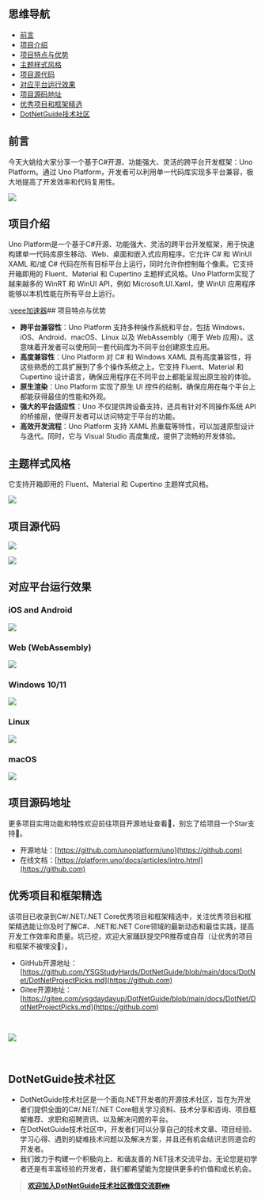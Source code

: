 ## 思维导航

* [前言](https://github.com)
* [项目介绍](https://github.com)
* [项目特点与优势](https://github.com)
* [主题样式风格](https://github.com)
* [项目源代码](https://github.com)
* [对应平台运行效果](https://github.com)
* [项目源码地址](https://github.com)
* [优秀项目和框架精选](https://github.com)
* [DotNetGuide技术社区](https://github.com)

## 前言


今天大姚给大家分享一个基于C\#开源、功能强大、灵活的跨平台开发框架：Uno Platform。通过 Uno Platform，开发者可以利用单一代码库实现多平台兼容，极大地提高了开发效率和代码复用性。


![](https://img2024.cnblogs.com/blog/1336199/202411/1336199-20241114210128629-1642912144.png)


## 项目介绍


Uno Platform是一个基于C\#开源、功能强大、灵活的跨平台开发框架，用于快速构建单一代码库原生移动、Web、桌面和嵌入式应用程序。它允许 C\# 和 WinUI XAML 和/或 C\# 代码在所有目标平台上运行，同时允许你控制每个像素。它支持开箱即用的 Fluent、Material 和 Cupertino 主题样式风格。Uno Platform实现了越来越多的 WinRT 和 WinUI API，例如 Microsoft.UI.Xaml，使 WinUI 应用程序能够以本机性能在所有平台上运行。


:[veee加速器](https://youhaochi.com)## 项目特点与优势


* **跨平台兼容性**：Uno Platform 支持多种操作系统和平台，包括 Windows、iOS、Android、macOS、Linux 以及 WebAssembly（用于 Web 应用）。这意味着开发者可以使用同一套代码库为不同平台创建原生应用。
* **高度兼容性**：Uno Platform 对 C\# 和 Windows XAML 具有高度兼容性，将这些熟悉的工具扩展到了多个操作系统之上。它支持 Fluent、Material 和 Cupertino 设计语言，确保应用程序在不同平台上都能呈现出原生般的体验。
* **原生渲染**：Uno Platform 实现了原生 UI 控件的绘制，确保应用在每个平台上都能获得最佳的性能和外观。
* **强大的平台适应性**：Uno 不仅提供跨设备支持，还具有针对不同操作系统 API 的桥接层，使得开发者可以访问特定于平台的功能。
* **高效开发流程**：Uno Platform 支持 XAML 热重载等特性，可以加速原型设计与迭代。同时，它与 Visual Studio 高度集成，提供了流畅的开发体验。


## 主题样式风格


它支持开箱即用的 Fluent、Material 和 Cupertino 主题样式风格。


![](https://img2024.cnblogs.com/blog/1336199/202411/1336199-20241114205243735-232139322.png)


## 项目源代码


![](https://img2024.cnblogs.com/blog/1336199/202411/1336199-20241114205256412-389116987.png)


![](https://img2024.cnblogs.com/blog/1336199/202411/1336199-20241114205301418-1359769057.png)


## 对应平台运行效果


### iOS and Android


![](https://img2024.cnblogs.com/blog/1336199/202411/1336199-20241114205314301-1849598043.png)


### Web (WebAssembly)


![](https://img2024.cnblogs.com/blog/1336199/202411/1336199-20241114205333459-113020791.png)


### Windows 10/11


![](https://img2024.cnblogs.com/blog/1336199/202411/1336199-20241114205351583-190194148.png)


### Linux


![](https://img2024.cnblogs.com/blog/1336199/202411/1336199-20241114205745593-1686265288.png)


### macOS


![](https://img2024.cnblogs.com/blog/1336199/202411/1336199-20241114205910064-125190748.png)


## 项目源码地址


更多项目实用功能和特性欢迎前往项目开源地址查看👀，别忘了给项目一个Star支持💖。


* 开源地址：[https://github.com/unoplatform/uno](https://github.com)
* 在线文档：[https://platform.uno/docs/articles/intro.html](https://github.com)


## 优秀项目和框架精选


该项目已收录到C\#/.NET/.NET Core优秀项目和框架精选中，关注优秀项目和框架精选能让你及时了解C\#、.NET和.NET Core领域的最新动态和最佳实践，提高开发工作效率和质量。坑已挖，欢迎大家踊跃提交PR推荐或自荐（让优秀的项目和框架不被埋没🤞）。


* GitHub开源地址：[https://github.com/YSGStudyHards/DotNetGuide/blob/main/docs/DotNet/DotNetProjectPicks.md](https://github.com)
* Gitee开源地址：[https://gitee.com/ysgdaydayup/DotNetGuide/blob/main/docs/DotNet/DotNetProjectPicks.md](https://github.com)


 


![](https://img2024.cnblogs.com/blog/1336199/202411/1336199-20241114210956749-1850102055.png)


 


## DotNetGuide技术社区


* DotNetGuide技术社区是一个面向.NET开发者的开源技术社区，旨在为开发者们提供全面的C\#/.NET/.NET Core相关学习资料、技术分享和咨询、项目框架推荐、求职和招聘资讯、以及解决问题的平台。
* 在DotNetGuide技术社区中，开发者们可以分享自己的技术文章、项目经验、学习心得、遇到的疑难技术问题以及解决方案，并且还有机会结识志同道合的开发者。
* 我们致力于构建一个积极向上、和谐友善的.NET技术交流平台。无论您是初学者还是有丰富经验的开发者，我们都希望能为您提供更多的价值和成长机会。



> [**欢迎加入DotNetGuide技术社区微信交流群👪**](https://github.com)


